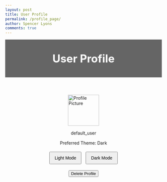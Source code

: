 ```yaml
---
layout: post
title: User Profile
permalink: /profile_page/
author: Spencer Lyons
comments: true
---
```


<html lang="en">
<head>
  <meta charset="UTF-8">
  <meta name="viewport" content="width=device-width, initial-scale=1.0">
  <title>User Profile</title>
  <link rel="stylesheet" href="/holiday_frontend/assets/css/profile_style.css">
  <style>
    /* Header styling matching your index page */
    .holiday-header {
      width: 100%;
      text-align: center;
      padding: 20px 0;
      background: rgba(0, 0, 0, 0.6);
      color: white;
    }
    .holiday-header h1 {
      font-size: 2.5em;
      margin: 20px 0;
      border-radius: 10px;
    }
    /* Container for profile content for spacing */
    .profile-container {
      display: flex;
      flex-direction: column;
      align-items: center;
      gap: 15px;
      margin: 20px;
    }
    /* Style adjustments for theme buttons */
    .theme-buttons button {
      margin: 5px;
      padding: 10px 15px;
      font-size: 14px;
      cursor: pointer;
    }
  </style>
</head>
<body>
  <header class="holiday-header">
    <h1>User Profile</h1>
  </header>
  <section class="profile-container">
    <img id="link" src="{{ site.baseurl }}/images/profile.jpg" width="100" height="100" alt="Profile Picture" /> 
    <div class="name" id="username">default_user</div>
    <div class="theme" id="theme-preference">Preferred Theme: Dark</div>
    <!-- Theme buttons -->
    <div class="theme-buttons">
      <button id="light-mode-btn">Light Mode</button>
      <button id="dark-mode-btn">Dark Mode</button>
    </div>
    <button id="delete-btn" class="delete-button">Delete Profile</button>
  </section>
  <script type="module">
    import { getCredentials } from '{{ site.baseurl }}/assets/js/api/login.js';
    import { pythonURI, fetchOptions } from '{{ site.baseurl }}/assets/js/api/config.js';
    // Function to update colors on the page based on theme.
    function applyThemeColors(theme) {
      if (theme.toLowerCase() === 'light') {
        document.body.style.setProperty('background-color', 'white', 'important');
        document.body.style.setProperty('color', 'black', 'important');
        const header = document.querySelector('.holiday-header');
        if (header) {
          header.style.setProperty('color', 'black', 'important');
        }
      } else {
        document.body.style.setProperty('background-color', 'black', 'important');
        document.body.style.setProperty('color', 'white', 'important');
        const header = document.querySelector('.holiday-header');
        if (header) {
          header.style.setProperty('color', 'white', 'important');
        }
      }
    }
    async function loadProfile() {
      try {
        const credentials = await getCredentials();
        console.log("Retrieved Credentials:", credentials);
        if (!credentials || !credentials.name) {
          console.log("No credentials found, redirecting to login.");
          window.location.href = '{{ site.baseurl }}/login.html';
          return;
        }
        // Get elements
        const profilePic = document.getElementById('link');
        const usernameElement = document.getElementById('username');
        const themeElement = document.getElementById('theme-preference');
        if (!profilePic || !usernameElement || !themeElement) {
          console.error("Profile elements not found in DOM.");
          return;
        }
        // Apply profile data
        usernameElement.textContent = credentials.name || 'Unknown User';
        const theme = credentials.theme || 'Dark';
        themeElement.textContent = `Preferred Theme: ${theme}`;
        // Apply the background and text colors based on theme
        applyThemeColors(theme);
        // Determine how to load the profile picture
        if (credentials.pfp) {
          if (credentials.pfp.startsWith("data:image")) {
            profilePic.src = credentials.pfp;
          } else if (credentials.pfp.startsWith("/") || credentials.pfp.includes("http")) {
            profilePic.src = credentials.pfp;
          } else {
            profilePic.src = `/user-images/${credentials.pfp}`; // Adjust path as needed
          }
        } else {
          // Fallback to default profile picture if none provided
          profilePic.src = '{{ site.baseurl }}/images/profile.jpg';
        }
        // Fallback if the image fails to load
        profilePic.onerror = function () {
          this.src = '{{ site.baseurl }}/images/profile.jpg';
        };
      } catch (error) {
        console.error('Error fetching profile data:', error);
      }
    }
    // Function to update the theme both in the UI and on the server
    async function updateTheme(theme) {
      const themeElement = document.getElementById('theme-preference');
      themeElement.textContent = `Preferred Theme: ${theme}`;
      // Update background and text colors with !important
      applyThemeColors(theme);
      // Persist the theme change to the server (ensure your API supports this)
      try {
        const response = await fetch(`${pythonURI}/api/user_profile/update`, {
          ...fetchOptions,
          method: 'POST',
          headers: { 'Content-Type': 'application/json' },
          body: JSON.stringify({ user_id: 1, theme: theme })
        });
        if (!response.ok) {
          const errorData = await response.json();
          alert(`Error updating theme: ${errorData.message}`);
        }
      } catch (error) {
        console.error('Error updating theme:', error);
      }
    }
    async function deleteProfile() {
      const confirmation = confirm('Are you sure you want to delete this profile?');
      if (!confirmation) return;
      try {
        const response = await fetch(`${pythonURI}/api/user_profile/delete`, {
          ...fetchOptions,
          method: 'POST',
          headers: { 'Content-Type': 'application/json' },
          body: JSON.stringify({ user_id: 1 })
        });
        if (response.ok) {
          alert('Profile deleted successfully!');
          document.getElementById('link').src = '{{ site.baseurl }}/images/profile.jpg';
          document.getElementById('username').textContent = 'Unknown User';
          document.getElementById('theme-preference').textContent = 'Preferred Theme: Light';
          applyThemeColors('Light');
          localStorage.removeItem("user_id");
        } else {
          const errorData = await response.json();
          alert(`Error deleting profile: ${errorData.message}`);
        }
      } catch (error) {
        console.error('Error deleting profile:', error);
      }
    }
    document.addEventListener('DOMContentLoaded', function() {
      loadProfile();
      document.getElementById('delete-btn').addEventListener('click', deleteProfile);
      // Add event listeners for theme buttons to update theme and background/text colors
      document.getElementById('light-mode-btn').addEventListener('click', function() {
        updateTheme('Light');
      });
      document.getElementById('dark-mode-btn').addEventListener('click', function() {
        updateTheme('Dark');
      });
    });
  </script>
</body>
</html>
